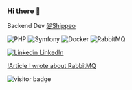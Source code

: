 ### Hi there 👋

Backend Dev [@Shippeo](https://github.com/shippeo)

![PHP](https://img.shields.io/badge/php-1572B6?style=for-the-badge&logo=php&logoColor=white)
![Symfony](https://img.shields.io/badge/Symfony-17bf63?style=for-the-badge&logo=symfony&logoColor=white)
![Docker](https://img.shields.io/badge/Docker-2496ED?style=for-the-badge&logo=docker&logoColor=white)
![RabbitMQ](https://img.shields.io/badge/RabbitMQ-EA7902?style=for-the-badge&logo=rabbitmq&logoColor=white)

[![Linkedin](https://i.stack.imgur.com/gVE0j.png) LinkedIn](https://www.linkedin.com/in/pierre-emmanuel-tanguy/)

[!Article I wrote about RabbitMQ](https://medium.com/@petanguy/rabbitmq-hack-how-to-edit-a-queue-without-losing-data-f12ac4f29ceb)


![visitor badge](https://visitor-badge.glitch.me/badge?page_id=petanguy)
